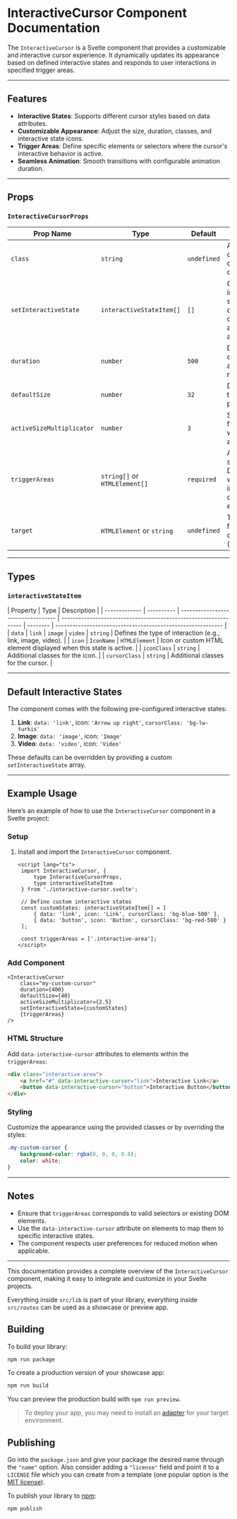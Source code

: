 # InteractiveCursor Component Documentation

The `InteractiveCursor` is a Svelte component that provides a customizable and interactive cursor experience. It dynamically updates its appearance based on defined interactive states and responds to user interactions in specified trigger areas.

---

## Features

- **Interactive States**: Supports different cursor styles based on data attributes.
- **Customizable Appearance**: Adjust the size, duration, classes, and interactive state icons.
- **Trigger Areas**: Define specific elements or selectors where the cursor's interactive behavior is active.
- **Seamless Animation**: Smooth transitions with configurable animation duration.

---

## Props

### `InteractiveCursorProps`

| Prop Name                 | Type                          | Default     | Description                                                                     |
| ------------------------- | ----------------------------- | ----------- | ------------------------------------------------------------------------------- |
| `class`                   | `string`                      | `undefined` | Additional CSS classes for the cursor container.                                |
| `setInteractiveState`     | `interactiveStateItem[]`      | `[]`        | Custom interactive states that define the cursor's appearance and behavior.     |
| `duration`                | `number`                      | `500`       | Duration of the cursor's animation in milliseconds.                             |
| `defaultSize`             | `number`                      | `32`        | Default size of the cursor in pixels.                                           |
| `activeSizeMultiplicator` | `number`                      | `3`         | Size multiplier for the cursor when it is active.                               |
| `triggerAreas`            | `string[]` or `HTMLElement[]` | `required`  | Array of CSS selectors or DOM elements where the interactive cursor is enabled. |
| `target`                  | `HTMLElement` or `string`     | `undefined` | Target element for additional customizations (optional).                        |

---

## Types

### `interactiveStateItem`

| Property      | Type       | Description                        |
| ------------- | ---------- | ---------------------------------- | ---------------------------------------------------------------- | -------- | ----------------------------------------------------------- |
| `data`        | `link`     | `image`                            | `video`                                                          | `string` | Defines the type of interaction (e.g., link, image, video). |
| `icon`        | `IconName` | `HTMLElement`                      | Icon or custom HTML element displayed when this state is active. |
| `iconClass`   | `string`   | Additional classes for the icon.   |
| `cursorClass` | `string`   | Additional classes for the cursor. |

---

## Default Interactive States

The component comes with the following pre-configured interactive states:

1. **Link**: `data: 'link'`, icon: `'Arrow up right'`, `cursorClass: 'bg-lw-turkis'`
2. **Image**: `data: 'image'`, icon: `'Image'`
3. **Video**: `data: 'video'`, icon: `'Video'`

These defaults can be overridden by providing a custom `setInteractiveState` array.

---

## Example Usage

Here’s an example of how to use the `InteractiveCursor` component in a Svelte project:

### Setup

1. Install and import the `InteractiveCursor` component.

   ```svelte
   <script lang="ts">
   	import InteractiveCursor, {
   		type InteractiveCursorProps,
   		type interactiveStateItem
   	} from './interactive-cursor.svelte';

   	// Define custom interactive states
   	const customStates: interactiveStateItem[] = [
   		{ data: 'link', icon: 'Link', cursorClass: 'bg-blue-500' },
   		{ data: 'button', icon: 'Button', cursorClass: 'bg-red-500' }
   	];

   	const triggerAreas = ['.interactive-area'];
   </script>
   ```

### Add Component

```svelte
<InteractiveCursor
	class="my-custom-cursor"
	duration={400}
	defaultSize={40}
	activeSizeMultiplicator={2.5}
	setInteractiveState={customStates}
	{triggerAreas}
/>
```

### HTML Structure

Add `data-interactive-cursor` attributes to elements within the `triggerAreas`:

```html
<div class="interactive-area">
	<a href="#" data-interactive-cursor="link">Interactive Link</a>
	<button data-interactive-cursor="button">Interactive Button</button>
</div>
```

### Styling

Customize the appearance using the provided classes or by overriding the styles:

```css
.my-custom-cursor {
	background-color: rgba(0, 0, 0, 0.8);
	color: white;
}
```

---

## Notes

- Ensure that `triggerAreas` corresponds to valid selectors or existing DOM elements.
- Use the `data-interactive-cursor` attribute on elements to map them to specific interactive states.
- The component respects user preferences for reduced motion when applicable.

---

This documentation provides a complete overview of the `InteractiveCursor` component, making it easy to integrate and customize in your Svelte projects.

Everything inside `src/lib` is part of your library, everything inside `src/routes` can be used as a showcase or preview app.

## Building

To build your library:

```bash
npm run package
```

To create a production version of your showcase app:

```bash
npm run build
```

You can preview the production build with `npm run preview`.

> To deploy your app, you may need to install an [adapter](https://svelte.dev/docs/kit/adapters) for your target environment.

## Publishing

Go into the `package.json` and give your package the desired name through the `"name"` option. Also consider adding a `"license"` field and point it to a `LICENSE` file which you can create from a template (one popular option is the [MIT license](https://opensource.org/license/mit/)).

To publish your library to [npm](https://www.npmjs.com):

```bash
npm publish
```
